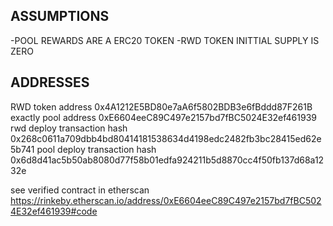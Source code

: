## ASSUMPTIONS 

-POOL REWARDS ARE A ERC20 TOKEN
-RWD TOKEN INITTIAL SUPPLY IS ZERO

## ADDRESSES

RWD token address 0x4A1212E5BD80e7aA6f5802BDB3e6fBddd87F261B
exactly pool address 0xE6604eeC89C497e2157bd7fBC5024E32ef461939
rwd deploy transaction hash 0x268c0611a709dbb4bd80414181538634d4198edc2482fb3bc28415ed62e5b741
pool deploy transaction hash 0x6d8d41ac5b50ab8080d77f58b01edfa924211b5d8870cc4f50fb137d68a1232e


see verified contract in etherscan 
https://rinkeby.etherscan.io/address/0xE6604eeC89C497e2157bd7fBC5024E32ef461939#code
